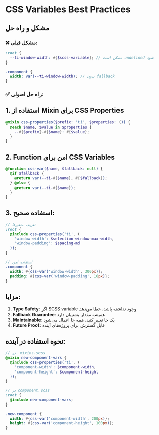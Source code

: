 # CSS Variables Best Practices

## مشکل و راه حل

### ❌ مشکل قبلی:
```scss
:root {
  --ti-window-width: #{$scss-variable}; // ممکن است undefined شود
}

.component {
  width: var(--ti-window-width); // بدون fallback
}
```

### ✅ راه حل اصولی:

## 1. استفاده از Mixin برای CSS Properties

```scss
@mixin css-properties($prefix: 'ti', $properties: ()) {
  @each $name, $value in $properties {
    --#{$prefix}-#{$name}: #{$value};
  }
}
```

## 2. Function امن برای CSS Variables

```scss
@function css-var($name, $fallback: null) {
  @if $fallback {
    @return var(--ti-#{$name}, #{$fallback});
  } @else {
    @return var(--ti-#{$name});
  }
}
```

## 3. استفاده صحیح:

```scss
// تعریف متغیرها
:root {
  @include css-properties('ti', (
    'window-width': $selection-window-max-width,
    'window-padding': $spacing-md
  ));
}

// استفاده امن
.component {
  width: #{css-var('window-width', 300px)};
  padding: #{css-var('window-padding', 16px)};
}
```

## مزایا:

1. **Type Safety**: اگر SCSS variable وجود نداشته باشد، خطا می‌دهد
2. **Fallback Guarantee**: همیشه مقدار پشتیبان دارد
3. **Maintainable**: یک جا تغییر کنید، همه جا اعمال می‌شود
4. **Future Proof**: قابل گسترش برای پروژه‌های آینده

## نحوه استفاده در آینده:

```scss
// در _mixins.scss
@mixin new-component-vars {
  @include css-properties('ti', (
    'component-width': $component-width,
    'component-height': $component-height
  ));
}

// در component.scss
:root {
  @include new-component-vars;
}

.new-component {
  width: #{css-var('component-width', 200px)};
  height: #{css-var('component-height', 100px)};
}
```